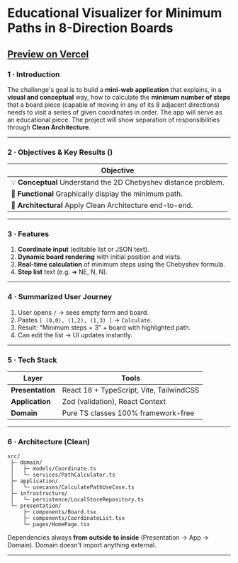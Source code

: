 # Educational Visualizer for Minimum Paths in 8-Direction Boards

[Preview on Vercel](https://chebyshev-board.vercel.app/)
---

### 1 · Introduction

The challenge's goal is to build a **mini-web application** that explains, in a **visual and conceptual** way, how to calculate the **minimum number of steps** that a board piece (capable of moving in any of its 8 adjacent directions) needs to visit a series of given coordinates in order. The app will serve as an educational piece. The project will show separation of responsibilities through **Clean Architecture**.

---

### 2 · Objectives & Key Results ()

| Objective
| -------------------------------------------------------------------------
| 💡 **Conceptual**    Understand the 2D Chebyshev distance problem.
| 🚀 **Functional**    Graphically display the minimum path.
| 🧩 **Architectural**    Apply Clean Architecture end-to-end.

---

### 3 · Features

1. **Coordinate input** (editable list or JSON text).
2. **Dynamic board rendering** with initial position and visits.
3. **Real-time calculation** of minimum steps using the Chebyshev formula.
4. **Step list** text (e.g. ➜ NE, N, N).

---

### 4 · Summarized User Journey

1. User opens `/` → sees empty form and board.
2. Pastes `[ (0,0), (1,2), (1,3) ]` → `Calculate`.
3. Result: "Minimum steps = 3" + board with highlighted path.
4. Can edit the list → UI updates instantly.

---

### 5 · Tech Stack

| Layer             | Tools                                                      |
| ------------------- | ------------------------------------------------------------- |
| **Presentation**    | React 18 + TypeScript, Vite, TailwindCSS                      |
| **Application**      | Zod (validation), React Context 					|
| **Domain**         | Pure TS classes 100% framework-free                     |

---

### 6 · Architecture (Clean)

```
src/
 ├─ domain/
 │   ├─ models/Coordinate.ts
 │   └─ services/PathCalculator.ts
 ├─ application/
 │   └─ usecases/CalculatePathUseCase.ts
 ├─ infrastructure/
 │   └─ persistence/LocalStoreRepository.ts
 └─ presentation/
     ├─ components/Board.tsx
     ├─ components/CoordinateList.tsx
     └─ pages/HomePage.tsx
```

Dependencies always **from outside to inside** (Presentation → App → Domain). Domain doesn't import anything external.

---
